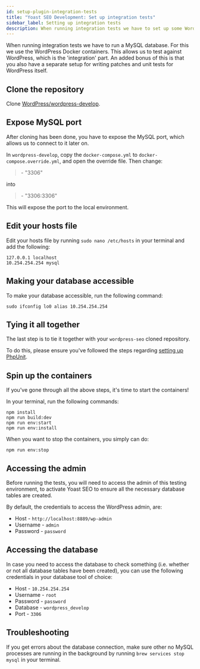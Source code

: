 ```yaml
---
id: setup-plugin-integration-tests
title: "Yoast SEO Development: Set up integration tests"
sidebar_label: Setting up integration tests
description: When running integration tests we have to set up some WordPress Docker containers. This allows us to test against WordPress, which is the 'integration' part.
---
```


When running integration tests we have to run a MySQL database. For this we use the WordPress Docker containers. This allows us to test against WordPress, which is the 'integration' part. An added bonus of this is that you also have a separate setup for writing patches and unit tests for WordPress itself.

## Clone the repository
Clone [WordPress/wordpress-develop](https://github.com/WordPress/wordpress-develop).

## Expose MySQL port
After cloning has been done, you have to expose the MySQL port, which allows us to connect to it later on.

In `wordpress-develop`, copy the `docker-compose.yml` to `docker-compose.override.yml`, and open the override file. Then change:

> \- "3306"

into

> \- "3306:3306"

This will expose the port to the local environment.

## Edit your hosts file
Edit your hosts file by running `sudo nano /etc/hosts` in your terminal and add the following:

```shell script
127.0.0.1 localhost
10.254.254.254 mysql
```

## Making your database accessible
To make your database accessible, run the following command:

```shell script
sudo ifconfig lo0 alias 10.254.254.254
```

## Tying it all together
The last step is to tie it together with your `wordpress-seo` cloned repository.

To do this, please ensure you've followed the steps regarding [setting up PhpUnit](setup.md#set-up-phpunit).


## Spin up the containers
If you've gone through all the above steps, it's time to start the containers!

In your terminal, run the following commands:

```shell script
npm install
npm run build:dev
npm run env:start
npm run env:install
```

When you want to stop the containers, you simply can do:

`npm run env:stop`

## Accessing the admin 

Before running the tests, you will need to access the admin of this testing environment, to activate Yoast SEO to ensure all the necessary database tables are created.

By default, the credentials to access the WordPress admin, are:

* Host - `http://localhost:8889/wp-admin`
* Username - `admin`
* Password - `password`

## Accessing the database

In case you need to access the database to check something (i.e. whether or not all database tables have been created), you can use the following credentials in your database tool of choice:

* Host - `10.254.254.254`
* Username - `root`
* Password - `password`
* Database - `wordpress_develop`
* Port - `3306`

## Troubleshooting
If you get errors about the database connection, make sure other no MySQL processes are running in the background by running `brew services stop mysql` in your terminal.
